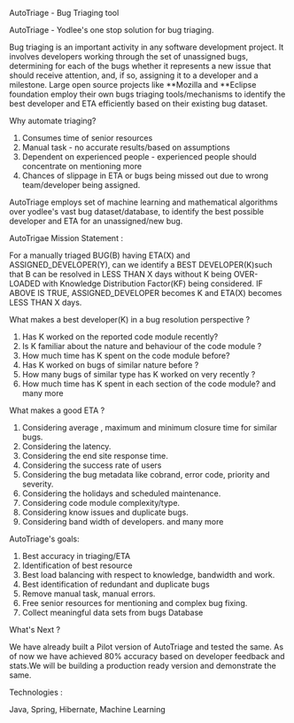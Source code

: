 AutoTriage - Bug Triaging tool

AutoTriage - Yodlee's one stop solution for bug triaging.

Bug triaging is an important activity in any software development project. It involves developers working through the
set of unassigned bugs, determining for each of the bugs whether it represents a new issue that should receive attention, and, if so,
assigning it to a developer and a milestone. 
Large open source projects like **Mozilla and **Eclipse foundation employ their own bugs triaging tools/mechanisms to identify the best developer 
and ETA efficiently based on their existing bug dataset.

Why automate triaging?
1. Consumes time of senior resources
2. Manual task - no accurate results/based on assumptions
3. Dependent on experienced people - experienced people should concentrate on mentioning more
4. Chances of slippage in ETA or bugs being missed out due to wrong team/developer being assigned.

AutoTriage employs set of machine learning and mathematical algorithms over yodlee's vast bug dataset/database, 
to identify the best possible developer and ETA for an unassigned/new bug.

AutoTrigae Mission Statement :

For a manually triaged BUG(B) having ETA(X) and ASSIGNED_DEVELOPER(Y), can we identify a BEST DEVELOPER(K)such 
that B can be resolved in LESS THAN X days without K being OVER-LOADED with Knowledge Distribution Factor(KF) 
being considered. IF ABOVE IS TRUE, ASSIGNED_DEVELOPER becomes K and ETA(X) becomes LESS THAN X days.

What makes a best developer(K) in a bug resolution  perspective ?

1. Has K worked on the reported code module recently?
2. Is K familiar about the nature and behaviour of the code module ?
3. How much time has K spent on the code module before?
4. Has K worked on bugs of similar nature before ?
5. How many bugs of similar type has K worked on very recently ?
6. How much time has K spent in each section of the code module?
and many more

What makes a good ETA ?

1. Considering average , maximum and minimum closure time for similar bugs.
2. Considering the latency.
3. Considering  the end site response time.
4. Considering  the success rate of users
5. Considering the bug metadata like cobrand, error code, priority 
     and severity.
6. Considering the holidays and scheduled maintenance.
7. Considering code module complexity/type.
8. Considering know issues and duplicate bugs.
9. Considering band width of developers. 
and many more

AutoTriage's goals:

1. Best accuracy in triaging/ETA
2. Identification of best resource
3. Best load balancing with respect to knowledge, bandwidth and work.
4. Best identification of redundant and duplicate bugs
5. Remove manual task, manual errors.
6. Free senior resources for mentioning and complex bug fixing.
7. Collect meaningful data sets from bugs Database

What's Next ?

We have already built a Pilot version of AutoTriage and tested the same. As of now we have achieved 80% accuracy
based on developer feedback and stats.We will be building a production ready version and demonstrate the same.

Technologies :

Java, Spring, Hibernate, Machine Learning
